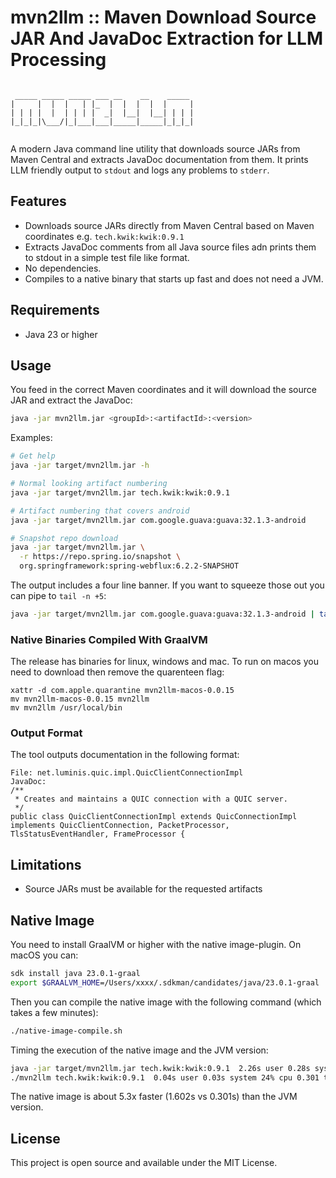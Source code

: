 # mvn2llm :: Maven Download Source JAR And JavaDoc Extraction for LLM Processing

```text
                                         
 _____ _____ _____ ___ __    __    _____ 
|     |  |  |   | |_  |  |  |  |  |     |
| | | |  |  | | | |  _|  |__|  |__| | | |
|_|_|_|\___/|_|___|___|_____|_____|_|_|_|
                                         
```

A modern Java command line utility that downloads source JARs from Maven Central and extracts JavaDoc documentation
from them. It prints LLM friendly output to `stdout` and logs any problems to `stderr`.

## Features

- Downloads source JARs directly from Maven Central based on Maven coordinates e.g. `tech.kwik:kwik:0.9.1`
- Extracts JavaDoc comments from all Java source files adn prints them to stdout in a simple test file like format.
- No dependencies.
- Compiles to a native binary that starts up fast and does not need a JVM.

## Requirements

- Java 23 or higher

## Usage

You feed in the correct Maven coordinates and it will download the source JAR and extract the JavaDoc:

```bash
java -jar mvn2llm.jar <groupId>:<artifactId>:<version>
```

Examples:

```bash
# Get help
java -jar target/mvn2llm.jar -h

# Normal looking artifact numbering
java -jar target/mvn2llm.jar tech.kwik:kwik:0.9.1

# Artifact numbering that covers android
java -jar target/mvn2llm.jar com.google.guava:guava:32.1.3-android

# Snapshot repo download
java -jar target/mvn2llm.jar \
  -r https://repo.spring.io/snapshot \
  org.springframework:spring-webflux:6.2.2-SNAPSHOT
```

The output includes a four line banner. If you want to squeeze those out you can pipe to `tail -n +5`:

```bash
java -jar target/mvn2llm.jar com.google.guava:guava:32.1.3-android | tail -n +5
```

### Native Binaries Compiled With GraalVM

The release has binaries for linux, windows and mac. To run on macos you need to download then remove the quarenteen flag:  

```shell
xattr -d com.apple.quarantine mvn2llm-macos-0.0.15
mv mvn2llm-macos-0.0.15 mvn2llm
mv mvn2llm /usr/local/bin
```

### Output Format

The tool outputs documentation in the following format:

```
File: net.luminis.quic.impl.QuicClientConnectionImpl
JavaDoc:
/**
 * Creates and maintains a QUIC connection with a QUIC server.
 */
public class QuicClientConnectionImpl extends QuicConnectionImpl implements QuicClientConnection, PacketProcessor, TlsStatusEventHandler, FrameProcessor {
```

## Limitations

- Source JARs must be available for the requested artifacts

## Native Image

You need to install GraalVM or higher with the native image-plugin. On macOS you can:

```bash
sdk install java 23.0.1-graal
export $GRAALVM_HOME=/Users/xxxx/.sdkman/candidates/java/23.0.1-graal
```

Then you can compile the native image with the following command (which takes a few minutes):

```bash
./native-image-compile.sh
```

Timing the execution of the native image and the JVM version:

```bash
java -jar target/mvn2llm.jar tech.kwik:kwik:0.9.1  2.26s user 0.28s system 158% cpu 1.602 total
./mvn2llm tech.kwik:kwik:0.9.1  0.04s user 0.03s system 24% cpu 0.301 total
```

The native image is about 5.3x faster (1.602s vs 0.301s) than the JVM version.

## License

This project is open source and available under the MIT License.
